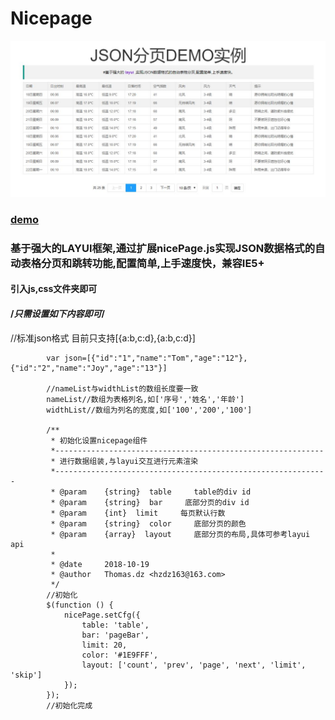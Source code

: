 # Nicepage
![Image text](https://github.com/duzhen-cn/Nicepage/blob/master/index.jpg)
### [demo](http://nicezz.com/NicePage/index.html)<br>
### 基于强大的LAYUI框架,通过扩展nicePage.js实现JSON数据格式的自动表格分页和跳转功能,配置简单,上手速度快，兼容IE5+<br>
#### 引入js,css文件夹即可
#### /*只需设置如下内容即可*/

//标准json格式 目前只支持[{a:b,c:d},{a:b,c:d}]

			var json=[{"id":"1","name":"Tom","age":"12"},{"id":"2","name":"Joy","age":"13"}]

			//nameList与widthList的数组长度要一致
			nameList//数组为表格列名,如['序号','姓名','年龄']
			widthList//数组为列名的宽度,如['100','200','100']
			
			/**
			 * 初始化设置nicepage组件
			 *------------------------------------------------------------
			 * 进行数据组装,与layui交互进行元素渲染
			 *-------------------------------------------------------------
			 * @param    {string}  table     table的div id
			 * @param    {string}  bar     底部分页的div id
			 * @param    {int}  limit     每页默认行数
			 * @param    {string}  color     底部分页的颜色
			 * @param    {array}  layout     底部分页的布局,具体可参考layui api
			 *
			 * @date     2018-10-19
			 * @author   Thomas.dz <hzdz163@163.com>
			 */
			//初始化
			$(function () {
				nicePage.setCfg({
					table: 'table',
					bar: 'pageBar',
					limit: 20,
					color: '#1E9FFF',
					layout: ['count', 'prev', 'page', 'next', 'limit', 'skip']
				});
			});
			//初始化完成
